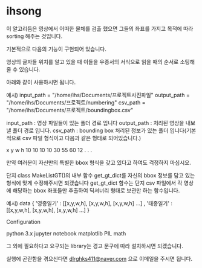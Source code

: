 # ihsong

이 알고리듬은 영상에서 어떠한 물체를 검출 했으면 그들의 좌표를 가지고 목적에 따라 sorting 해주는 것입니다.


기본적으로 다음의 기능이 구현되어 있습니다.

영상의 글자들 위치를 알고 있을 때 이들을 우종서의 서식으로 읽을 때의 순서로 소팅해 줄 수 있습니다.


아래와 같이 사용하시면 됩니다.

예시)
input_path = "/home/ihs/Documents/프로젝트사진파일"
output_path = "/home/ihs/Documents/프로젝트/numbering"
csv_path = "/home/ihs/Documents/프로젝트/boundingbox.csv"

input_path : 영상 파일들이 있는 폴더 경로 입니다
output_path : 처리된 영상을 내보낼 폴더 경로 입니다.
csv_path : bounding box 처리된 정보가 있는 폴더 입니다(기본적으로 csv 파일 형식이고 다음과 같은 형태로 되어있습니다.)


x       y       w       h
  10      10     10      10
  30      55     60      12
  .
  .
  .
  
  
  
만약 여러분이 자신만의 특별한 bbox 형식을 갖고 있다고 하여도 걱정하지 마십시오.

단지 class MakeListGT()의 내부 함수 get_gt_dict를 자신의 bbox 정보를 담고 있는 형식에 맞게 수정해주시면 되겠습니다
get_gt_dict 함수는 단지 csv 파일에서 각 영상에 해당하는 bbox 좌표들만 추출하여 딕셔너리 형태로 보관만 하는 함수입니다.

예시)
data { '영종일기' : [[x,y,w,h], [x,y,w,h], [x,y,w,h] ...] , '태종일기' : [[x,y,w,h], [x,y,w,h], [x,y,w,h] ...] }



Configuration

 python 3.x
 jupyter notebook
 matplotlib
 PIL
 math
 
그 외에 필요하다고 요구되는 library는 경고 문구에 따라 설치하시면 되겠습니다.

실행에 곤란함을 겪으신다면 dlrghks411@naver.com 으로 이메일을 주시면 됩니다.
